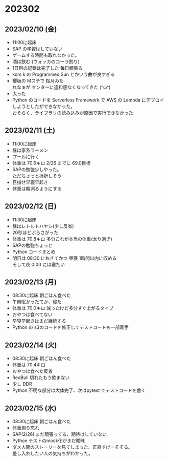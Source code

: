 # 202302

## 2023/02/10 (金)
 - 11:00に起床
 - SAP の学習はしていない
 - ゲームする時間も取れなかった。
 - 酒は飲む (ウォッカのコーラ割り)
 - 1日目の記録は完了した 毎日頑張る
 - kors k の Programmed Sun とかいう曲が良すぎる
 - 櫻坂の Mステで 桜月みた <br>れなぁが センターに違和感なくなってきた (^ω^)
 - 太った 
 - Python のコードを Serverless Framework で AWS の Lambda にデプロイしようとしたができなかった。<br>おそらく、ライブラリの読み込みが原因で実行できなかった

## 2023/02/11 (土)
 - 11:00に起床
 - 昼は家系ラーメン
 - プールに行く 
 - 体重は 70.6キロ 2/26 までに 69.0目標
 - SAPの勉強少しやった。<br> ただちょっと挫折しそう
 - 目指せ早寝早起き
 - 体重は朝測るようにする

## 2023/02/12 (日)
 - 11:30に起床
 - 昼はレトルトハヤシ(少し反省)
 - 20秒ほどぶらさがった
 - 体重は 70.8キロ 多分これが本当の体重(太り過ぎ) 
 - SAPの勉強ちょっと
 - Python コードまとめ
 - 明日は 08:30 におきてかつ 昼寝 1時間以内に収める<br>そして夜 0:00 には寝たい 

## 2023/02/13 (月)
 - 08:30に起床 朝ごはん食べた
 - 午前眠かったてか、寝た
 - 体重は 70.0キロ 減ったけど多分すぐ上がるタイプ
 - おやつは食べてない
 - 早寝早起きはまだ継続する 
 - Python の s3のコードを修正してテストコードも一部着手 

## 2023/02/14 (火)
 - 08:30に起床 朝ごはん食べた
 - 体重は 70.4キロ
 - おやつは食べた反省
 - RedBull 切れたもう飲まない
 - 少し DDR 
 - Python 不明な部分は大体完了、次はpytest でテストコードを書く

## 2023/02/15 (水)
 - 08:30に起床 朝ごはん食べた
 - 体重測り忘れ
 - SAP(2/26) まだ頑張ってる、期待はしていない
 - Python テストのmock化がまだ曖昧
 - ダメ人間のストーリーを見てしまった、正直すげーそそる。<br>差し入れしたい人の気持ちがわかった。
